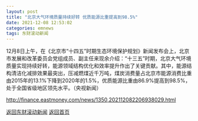 ```yaml
---
layout: post
title: "北京大气环境质量持续好转 优质能源比重提高到98.5%"
date: 2021-12-08 12:53:02
categories: emnews
tags: 东财滚动新闻
---
```


12月8日上午，在《北京市“十四五”时期生态环境保护规划》新闻发布会上，北京市发展和改革委员会党组成员、副主任来现余介绍：“十三五”时期，北京大气环境质量实现持续好转，能源领域结构优化和效率提升作出了关键贡献。其中，能源结构清洁化减排效果最突出，压减燃煤近千万吨，煤炭消费量占北京市能源消费比重由2015年的13.1%下降到2020年的1.5%，优质能源比重由86.9%提高到98.5%，处于全国省级地区领先水平。（央视新闻）

<http://finance.eastmoney.com/news/1350,202112082206938029.html>

[返回东财滚动新闻](../emnews/)
[返回首页](../)